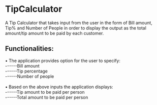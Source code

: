 # TipCalculator
A Tip Calculator that takes input from the user in the form of Bill amount, Tip% and Number of People in order to display the output as the total amount/tip amount to be paid by each customer.

## Functionalities:
• The application provides option for the user to specify:<br />
------Bill amount <br />
------Tip percentage <br />
------Number of people <br />
  <br />
• Based on the above inputs the application displays: <br />
------Tip amount to be paid per person <br />
------Total amount to be paid per person <br />
